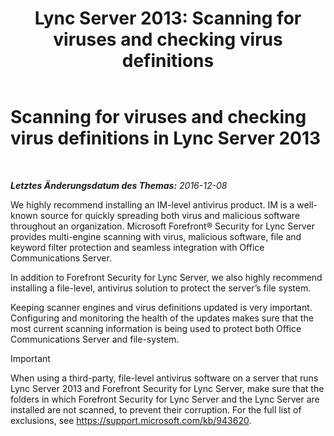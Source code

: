 ﻿---
title: 'Lync Server 2013: Scanning for viruses and checking virus definitions'
TOCTitle: Scanning for viruses and checking virus definitions
ms:assetid: 287c0f43-82d1-4c1d-b08f-77112fcb5bfa
ms:mtpsurl: https://technet.microsoft.com/de-de/library/Dn720909(v=OCS.15)
ms:contentKeyID: 62240046
ms.date: 12/10/2016
mtps_version: v=OCS.15
ms.translationtype: HT
---

# Scanning for viruses and checking virus definitions in Lync Server 2013

 

_**Letztes Änderungsdatum des Themas:** 2016-12-08_

We highly recommend installing an IM-level antivirus product. IM is a well-known source for quickly spreading both virus and malicious software throughout an organization. Microsoft Forefront® Security for Lync Server provides multi-engine scanning with virus, malicious software, file and keyword filter protection and seamless integration with Office Communications Server.

In addition to Forefront Security for Lync Server, we also highly recommend installing a file-level, antivirus solution to protect the server’s file system.

Keeping scanner engines and virus definitions updated is very important. Configuring and monitoring the health of the updates makes sure that the most current scanning information is being used to protect both Office Communications Server and file-system.


> [!IMPORTANT]
> When using a third-party, file-level antivirus software on a server that runs Lync Server 2013 and Forefront Security for Lync Server, make sure that the folders in which Forefront Security for Lync Server and the Lync Server are installed are not scanned, to prevent their corruption. For the full list of exclusions, see <A class=uri href="https://support.microsoft.com/kb/943620">https://support.microsoft.com/kb/943620</A>.


